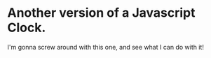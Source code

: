 # Another version of a Javascript Clock.
I'm gonna screw around with this one, and see what I can do with it!
